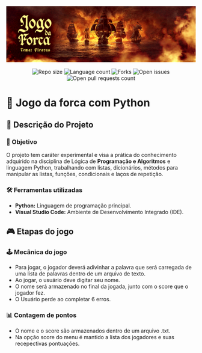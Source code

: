 <img src="assets/banner_jogo_forca.png"/>

<p align="center">
  <img src="https://img.shields.io/github/repo-size/lucasfcomaru/Jogo_forca?style=for-the-badge" alt="Repo size" title="Repo size"/>
  <img src="https://img.shields.io/github/languages/count/lucasfcomaru/Jogo_forca?style=for-the-badge" alt="Language count" title="Language count"/>
  <img src="https://img.shields.io/github/forks/lucasfcomaru/Jogo_forca?style=for-the-badge" alt="Forks" title="Forks"/>
  <img src="https://img.shields.io/bitbucket/issues/lucasfcomaru/Jogo_forca?style=for-the-badge" alt="Open issues" title="Open issues"/>
  <img src="https://img.shields.io/bitbucket/pr-raw/lucasfcomaru/Jogo_forca?style=for-the-badge" alt="Open pull requests count" title="Open pull requests"/>
</p>

# 🔮 Jogo da forca com Python
## 📢 Descrição do Projeto
### 🎯 Objetivo
<p align="left">
  O projeto tem caráter experimental e visa a prática do conhecimento adquirido na disciplina de Lógica de <b>Programação e Algoritmos</b> e linguagem Python, trabalhando com listas, dicionários, métodos para manipular as listas, funções, condicionais e laços de repetição.
</p>

### 🛠️ Ferramentas utilizadas
<ul>
  <li><b>Python:</b> Linguagem de programação principal.</li>
  <li><b>Visual Studio Code:</b> Ambiente de Desenvolvimento Integrado (IDE).</li>
</ul>

## 🎮 Etapas do jogo
### 🕹️ Mecânica do jogo

<ul>
  <li>Para jogar, o jogador deverá adivinhar a palavra que será carregada de uma lista de palavras dentro de um arquivo de texto.</li>
  <li>Ao jogar, o usuário deve digitar seu nome.</li>
  <li>O nome será armazenado no final da jogada, junto com o score que o jogador fez.</li>
  <li>O Usuário perde ao completar 6 erros.</li>
</ul>

### 📊 Contagem de pontos
<ul>
  <li>O nome e o score são armazenados dentro de um arquivo .txt.</li>
  <li>Na opção score do menu é mantido a lista dos jogadores e suas recepectivas pontuações.</li>
</ul>